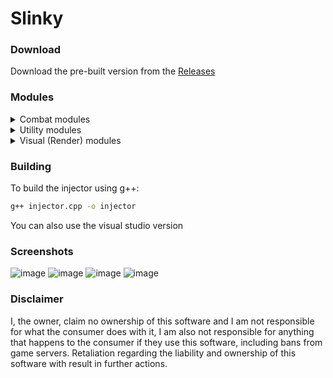 # Slinky

### Download
Download the pre-built version from the [Releases](https://github.com/Fludder1/Flud-Slinky/releases)

### Modules
<details>
<summary>Combat modules</summary>

- Aim Assist  
- Auto Block  
- Auto Clicker  
- Backtrack  
- Criticals  
- Hit Select  
- Hitboxes  
- Lag Range  
- Reach  
- Sprint Reset  
- Timer Range  
- Velocity  
- Weapons  

</details>

<details>
<summary>Utility modules</summary>

- Anti Bot  
- Auto Pot  
- Auto Rod  
- Auto Soup  
- Auto Tool  
- Blink  
- Bridge Assist  
- Fake Lag  
- Fast Mine  
- Fast Place  
- Friends  
- Item Use Fix
- Inv Walk
- No Jump Delay
- Sprint
- No Hit Delay  
- No Item Release  
- No Use Delay  
- Ping Fix  
- Refill  
- Teams  
- Timer  
- Anti Debuff  

</details>

<details>
<summary>Visual (Render) modules</summary>

- Block ESP  
- Chams  
- Chest ESP  
- Free Look  
- GUI  
- Indicators  
- Item ESP  
- Mod overlay  
- Name Tags  
- No Hurt Cam  
- Notifications  
- Player ESP  
- Pointers  

</details>

### Building
To build the injector using g++:

```bash
g++ injector.cpp -o injector
```

You can also use the visual studio version

### Screenshots
![image](https://github.com/user-attachments/assets/a7f08ce6-21d1-4cfe-8a80-bab0104ae5c9)
![image](https://github.com/user-attachments/assets/bb0f36fe-2910-4cb9-b1fd-77c18bd4f00f)
![image](https://github.com/user-attachments/assets/0a7983e2-5727-4034-a3d0-e6421ee0563a)
![image](https://github.com/user-attachments/assets/0dc77757-3b52-4585-a150-11c50fa43ab1)





### Disclaimer
I, the owner, claim no ownership of this software and I am not responsible for what the consumer does with it, I am also not responsible for anything that happens to the consumer if they use this software, including bans from game servers. Retaliation regarding the liability and ownership of this software with result in further actions.
